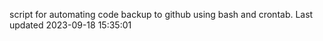 script for automating code backup to github using bash and crontab. Last updated 2023-09-18 15:35:01
